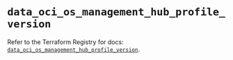 # `data_oci_os_management_hub_profile_version`

Refer to the Terraform Registry for docs: [`data_oci_os_management_hub_profile_version`](https://registry.terraform.io/providers/hashicorp/oci/7.19.0/docs/data-sources/os_management_hub_profile_version).
